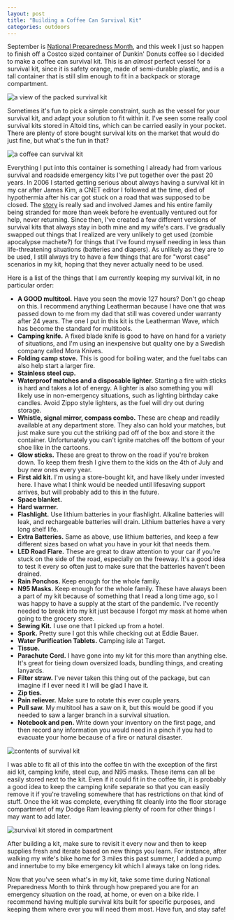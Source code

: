 ```yaml
---
layout: post
title: "Building a Coffee Can Survival Kit"
categories: outdoors
---
```


September is [National Preparedness Month](https://www.ready.gov/september), and this week I just so happen to finish off a Costco sized container of Dunkin' Donuts coffee so I decided to make a coffee can survival kit.  This is an *almost* perfect vessel for a survival kit, since it is safety orange, made of semi-durable plastic, and is a tall container that is still slim enough to fit in a backpack or storage compartment.

<img src="/assets/images/packed.jpg" alt="a view of the packed survival kit" class="center">

Sometimes it's fun to pick a simple constraint, such as the vessel for your survival kit, and adapt your solution to fit within it.  I've seen some really cool survival kits stored in Altoid tins, which can be carried easily in your pocket.  There are plenty of store bought survival kits on the market that would do just fine, but what's the fun in that?

<img src="/assets/images/kit.jpg" alt="a coffee can survival kit" class="center">

Everything I put into this container is something I already had from various survival and roadside emergency kits I've put together over the past 20 years.  In 2006 I started getting serious about always having a survival kit in my car after James Kim, a CNET editor I followed at the time, died of hypothermia after his car got stuck on a road that was supposed to be closed.  The [story](https://www.cnet.com/news/james-kim-died-of-hypothermia-autopsy-reveals/) is really sad and involved James and his entire family being stranded for more than week before he eventually ventured out for help, never returning.  Since then, I've created a few different versions of survival kits that always stay in both mine and my wife's cars.  I've gradually swapped out things that I realized are very unlikely to get used (zombie apocalypse machete?) for things that I've found myself needing in less than life-threatening situations (batteries and diapers).  As unlikely as they are to be used, I still always try to have a few things that are for "worst case" scenarios in my kit, hoping that they never actually need to be used.

Here is a list of the things that I am currently keeping my survival kit, in no particular order:

- **A GOOD multitool.**  Have you seen the movie 127 hours?  Don't go cheap on this.  I recommend anything Leatherman because I have one that was passed down to me from my dad that still was covered under warranty after 24 years.  The one I put in this kit is the Leatherman Wave, which has become the standard for multitools.
- **Camping knife.**  A fixed blade knife is good to have on hand for a variety of situations, and I'm using an inexpensive but quality one by a Swedish company called Mora Knives.
- **Folding camp stove.**  This is good for boiling water, and the fuel tabs can also help start a larger fire.
- **Stainless steel cup.**
- **Waterproof matches and a disposable lighter.**  Starting a fire with sticks is hard and takes a lot of energy.  A lighter is also something you will likely use in non-emergency situations, such as lighting birthday cake candles.  Avoid Zippo style lighters, as the fuel will dry out during storage.
-  **Whistle, signal mirror, compass combo.**  These are cheap and readily available at any department store.  They also can hold your matches, but just make sure you cut the striking pad off of the box and store it the container.  Unfortunately you can't ignite matches off the bottom of your shoe like in the cartoons.
- **Glow sticks.**  These are great to throw on the road if you're broken down.  To keep them fresh I give them to the kids on the 4th of July and buy new ones every year.
- **First aid kit.**  I'm using a store-bought kit, and have likely under invested here.  I have what I think would be needed until lifesaving support arrives, but will probably add to this in the future.
- **Space blanket.**
- **Hard warmer.**
- **Flashlight.**  Use lithium batteries in your flashlight.  Alkaline batteries will leak, and rechargeable batteries will drain.  Lithium batteries have a very long shelf life.
- **Extra Batteries.**  Same as above, use lithium batteries, and keep a few different sizes based on what you have in your kit that needs them.
- **LED Road Flare.**  These are great to draw attention to your car if you're stuck on the side of the road, especially on the freeway.  It's a good idea to test it every so often just to make sure that the batteries haven't been drained.
- **Rain Ponchos.**  Keep enough for the whole family.
- **N95 Masks.**  Keep enough for the whole family.  These have always been a part of my kit because of something that I read a long time ago, so I was happy to have a supply at the start of the pandemic.  I've recently needed to break into my kit just because I forgot my mask at home when going to the grocery store.
- **Sewing Kit.**  I use one that I picked up from a hotel.
- **Spork.**  Pretty sure I got this while checking out at Eddie Bauer.  
- **Water Purification Tablets.**  Camping isle at Target.
- **Tissue.**
- **Parachute Cord.**  I have gone into my kit for this more than anything else.  It's great for tieing down oversized loads, bundling things, and creating lanyards.
- **Filter straw.**  I've never taken this thing out of the package, but can imagine if I ever need it I will be glad I have it.
- **Zip ties.**
- **Pain reliever.** Make sure to rotate this ever couple years.
- **Pull saw.**  My multitool has a saw on it, but this would be good if you needed to saw a larger branch in a survival situation.
- **Notebook and pen.**  Write down your inventory on the first page, and then record any information you would need in a pinch if you had to evacuate your home because of a fire or natural disaster.

<img src="/assets/images/contents.jpg" alt="contents of survival kit" class="center">

I was able to fit all of this into the coffee tin with the exception of the first aid kit, camping knife, steel cup, and N95 masks.  These items can all be easily stored next to the kit.  Even if it could fit in the coffee tin, it is probably a good idea to keep the camping knife separate so that you can easily remove it if you're traveling somewhere that has restrictions on that kind of stuff.  Once the kit was complete, everything fit cleanly into the floor storage compartment of my Dodge Ram leaving plenty of room for other things I may want to add later.

<img src="/assets/images/stored.jpg" alt="survival kit stored in compartment" class="center">

After building a kit, make sure to revisit it every now and then to keep supplies fresh and iterate based on new things you learn.  For instance, after walking my wife's bike home for 3 miles this past summer, I added a pump and innertube to my bike emergency kit which I always take on long rides.  

Now that you've seen what's in my kit, take some time during National Preparedness Month to think through how prepared you are for an emergency situation on the road, at home, or even on a bike ride.  I recommend having multiple survival kits built for specific purposes, and keeping them where ever you will need them most.  Have fun, and stay safe!